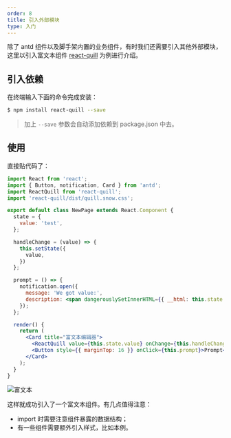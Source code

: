 ```yaml
---
order: 8
title: 引入外部模块
type: 入门
---
```


除了 antd 组件以及脚手架内置的业务组件，有时我们还需要引入其他外部模块，这里以引入富文本组件 [react-quill](https://www.npmjs.com/package/react-quill) 为例进行介绍。


## 引入依赖

在终端输入下面的命令完成安装：

```bash
$ npm install react-quill --save
```

> 加上 `--save` 参数会自动添加依赖到 package.json 中去。

## 使用

直接贴代码了：

```jsx
import React from 'react';
import { Button, notification, Card } from 'antd';
import ReactQuill from 'react-quill'; 
import 'react-quill/dist/quill.snow.css';

export default class NewPage extends React.Component {
  state = {
    value: 'test',
  };

  handleChange = (value) => {
    this.setState({
      value,
    })
  };

  prompt = () => {
    notification.open({
      message: 'We got value:',
      description: <span dangerouslySetInnerHTML={{ __html: this.state.value }}></span>,
    });
  };

  render() {
    return (
      <Card title="富文本编辑器">
        <ReactQuill value={this.state.value} onChange={this.handleChange} />
        <Button style={{ marginTop: 16 }} onClick={this.prompt}>Prompt</Button>
      </Card>
    );
  }
}
```

<img alt="富文本" src="https://gw.alipayobjects.com/zos/rmsportal/rHQRmMxAbSOCsEFungwd.png" />

这样就成功引入了一个富文本组件。有几点值得注意：

- import 时需要注意组件暴露的数据结构；
- 有一些组件需要额外引入样式，比如本例。
